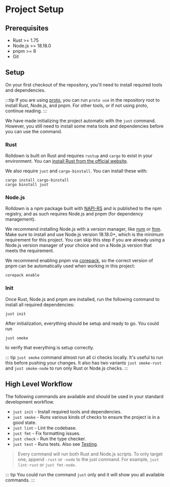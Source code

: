 # Project Setup

## Prerequisites

- Rust >= 1.75
- Node.js >= 18.18.0
- pnpm >= 8
- Git

## Setup

On your first checkout of the repository, you'll need to install required tools and dependencies.

:::tip
If you are using [proto](https://moonrepo.dev/proto), you can run `proto use` in the repository root to install Rust, Node.js, and pnpm. For other tools, or if not using proto, continue reading.
:::

We have made initializing the project automatic with the `just` command. However, you still need to install some meta tools and dependencies before you can use the command.

### Rust

Rolldown is built on Rust and requires `rustup` and `cargo` to exist in your environment. You can
[install Rust from the official website](https://www.rust-lang.org/tools/install).

We also require `just` and `cargo-binstall`. You can install these with:

```shell
cargo install cargo-binstall
cargo binstall just
```

### Node.js

Rolldown is a npm package built with [NAPI-RS](https://napi.rs/) and is published to the npm registry, and as such requires Node.js and pnpm (for dependency management).

We recommend installing Node.js with a version manager, like [nvm](https://github.com/nvm-sh/nvm) or [fnm](https://github.com/Schniz/fnm). Make sure to install and use Node.js version 18.18.0+, which is the minimum requirement for this project. You can skip this step if you are already using a Node.js version manager of your choice and on a Node.js version that meets the requirement.

We recommend enabling pnpm via [corepack](https://nodejs.org/api/corepack.html), so the correct version of pnpm can be automatically used when working in this project:

```shell
corepack enable
```

### Init

Once Rust, Node.js and pnpm are installed, run the following command to install all required dependencies:

```shell
just init
```

After initialization, everything should be setup and ready to go. You could run

```shell
just smoke
```

to verify that everything is setup correctly.

::: tip
`just smoke` command almost run all ci checks locally. It's useful to run this before pushing your changes. It also has two variants `just smoke-rust` and `just smoke-node` to run only Rust or Node.js checks.
:::

## High Level Workflow

The following commands are available and should be used in your standard development workflow.

- `just init` - Install required tools and dependencies.
- `just smoke` - Runs various kinds of checks to ensure the project is in a good state.
- `just lint` - Lint the codebase.
- `just fmt` - Fix formatting issues.
- `just check` - Run the type checker.
- `just test` - Runs tests. Also see [Testing](./test.md).

> Every command will run both Rust and Node.js scripts. To only target one, append `-rust` or `-node` to the just command. For example, `just lint-rust` or `just fmt-node`.

::: tip
You could run the command `just` only and it will show you all available commands.
:::
